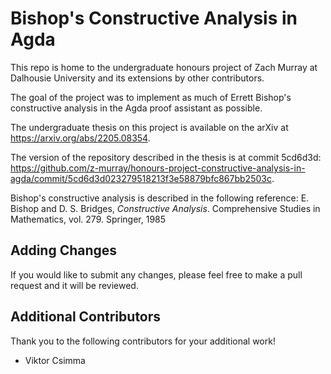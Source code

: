 # Bishop's Constructive Analysis in Agda
This repo is home to the undergraduate honours project of Zach Murray at Dalhousie University and its extensions by other contributors.

The goal of the project was to implement as much of Errett Bishop's constructive analysis in the Agda proof assistant as possible.

The undergraduate thesis on this project is available on the arXiv at https://arxiv.org/abs/2205.08354.

The version of the repository described in the thesis is at commit 5cd6d3d: 
https://github.com/z-murray/honours-project-constructive-analysis-in-agda/commit/5cd6d3d023279518213f3e58879bfc867bb2503c.

Bishop's constructive analysis is described in the following reference:
E. Bishop and D. S. Bridges, *Constructive Analysis*. Comprehensive Studies in
Mathematics, vol. 279. Springer, 1985

## Adding Changes
If you would like to submit any changes, please feel free to make a pull request and it will be reviewed.

## Additional Contributors
Thank you to the following contributors for your additional work!
- Viktor Csimma
